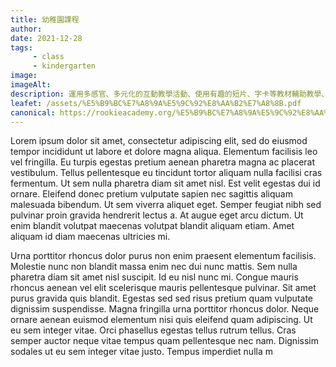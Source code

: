 ```yaml
---
title: 幼稚園課程
author:
date: 2021-12-28
tags: 
     - class
     - kindergarten
image:
imageAlt:
description: 運用多感官、多元化的互動教學活動、使用有趣的短片、字卡等教材輔助教學、全面針對學習需求，鞏固主科學習的進度、學習觀察、想像、聯想和推理，建立獨立學習語文的能力
leafet: /assets/%E5%B9%BC%E7%A8%9A%E5%9C%92%E8%AA%B2%E7%A8%8B.pdf
canonical: https://rookieacademy.org/%E5%B9%BC%E7%A8%9A%E5%9C%92%E8%AA%B2%E7%A8%8B/
---
```




Lorem ipsum dolor sit amet, consectetur adipiscing elit, sed do eiusmod tempor incididunt ut labore et dolore magna aliqua. Elementum facilisis leo vel fringilla. Eu turpis egestas pretium aenean pharetra magna ac placerat vestibulum. Tellus pellentesque eu tincidunt tortor aliquam nulla facilisi cras fermentum. Ut sem nulla pharetra diam sit amet nisl. Est velit egestas dui id ornare. Eleifend donec pretium vulputate sapien nec sagittis aliquam malesuada bibendum. Ut sem viverra aliquet eget. Semper feugiat nibh sed pulvinar proin gravida hendrerit lectus a. At augue eget arcu dictum. Ut enim blandit volutpat maecenas volutpat blandit aliquam etiam. Amet aliquam id diam maecenas ultricies mi.

Urna porttitor rhoncus dolor purus non enim praesent elementum facilisis. Molestie nunc non blandit massa enim nec dui nunc mattis. Sem nulla pharetra diam sit amet nisl suscipit. Id eu nisl nunc mi. Congue mauris rhoncus aenean vel elit scelerisque mauris pellentesque pulvinar. Sit amet purus gravida quis blandit. Egestas sed sed risus pretium quam vulputate dignissim suspendisse. Magna fringilla urna porttitor rhoncus dolor. Neque ornare aenean euismod elementum nisi quis eleifend quam adipiscing. Ut eu sem integer vitae. Orci phasellus egestas tellus rutrum tellus. Cras semper auctor neque vitae tempus quam pellentesque nec nam. Dignissim sodales ut eu sem integer vitae justo. Tempus imperdiet nulla m